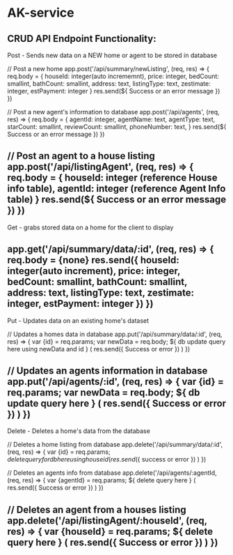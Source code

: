 # AK-service

CRUD API Endpoint Functionality:
------------------------------------------------
Post - Sends new data on a NEW home or agent to be stored in database

// Post a new home
app.post('/api/summary/newListing', (req, res) => {
  req.body = {
    houseId: integer(auto incrememnt),
    price: integer,
    bedCount: smallint,
    bathCount: smallint,
    address: text,
    listingType: text,
    zestimate: integer,
    estPayment: integer
  }
  res.send(${ Success or an error message })
})

// Post a new agent's information to database
app.post('/api/agents', (req, res) => {
  req.body = {
    agentId: integer,
    agentName: text,
    agentType: text,
    starCount: smallint,
    reviewCount: smallint,
    phoneNumber: text,
  }
  res.send(${ Success or an error message })
})

// Post an agent to a house listing
app.post('/api/listingAgent', (req, res) => {
  req.body = {
    houseId: integer (reference House info table),
    agentId: integer (reference Agent Info table)
  }
  res.send(${ Success or an error message })
})
------------------------------------------------
Get - grabs stored data on a home for the client to display

app.get('/api/summary/data/:id', (req, res) => {
  req.body = {none}
  res.send({
    houseId: integer(auto increment),
    price: integer,
    bedCount: smallint,
    bathCount: smallint,
    address: text,
    listingType: text,
    zestimate: integer,
    estPayment: integer
  })
})
------------------------------------------------
Put - Updates data on an existing home's dataset

// Updates a homes data in database
app.put('/api/summary/data/:id', (req, res) => {
  var {id} = req.params;
  var newData = req.body;
  ${ db update query here using newData and id } (
    res.send({ Success or error })
  )
})

// Updates an agents information in database
app.put('/api/agents/:id', (req, res) => {
  var {id} = req.params;
  var newData = req.body;
  ${ db update query here } (
    res.send({ Success or error })
  )
})
------------------------------------------------
Delete - Deletes a home's data from the database

// Deletes a home listing from database
app.delete('/api/summary/data/:id', (req, res) => {
  var {id} = req.params;
  ${ delete query for db here using house id } (
    res.send(${ success or error })
  )
})

// Deletes an agents info from database
app.delete('/api/agents/:agentId, (req, res) => {
  var {agentId} = req.params;
  ${ delete query here } (
    res.send({ Success or error })
  )
})

// Deletes an agent from a houses listing
app.delete('/api/listingAgent/:houseId', (req, res) => {
  var {houseId} = req.params;
  ${ delete query here } (
    res.send({ Success or error })
  )
})
------------------------------------------------